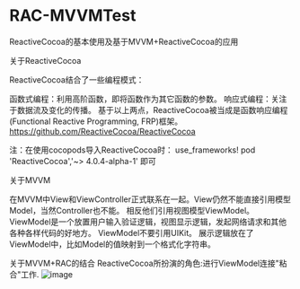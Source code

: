 # RAC-MVVMTest
ReactiveCocoa的基本使用及基于MVVM+ReactiveCocoa的应用

关于ReactiveCocoa

ReactiveCocoa结合了一些编程模式：

函数式编程：利用高阶函数，即将函数作为其它函数的参数。
响应式编程：关注于数据流及变化的传播。
基于以上两点，ReactiveCocoa被当成是函数响应编程(Functional Reactive Programming, FRP)框架。
https://github.com/ReactiveCocoa/ReactiveCocoa

注：在使用cocopods导入ReactiveCocoa时：
use_frameworks!
pod 'ReactiveCocoa','~> 4.0.4-alpha-1' 即可

关于MVVM

在MVVM中View和ViewController正式联系在一起。View仍然不能直接引用模型Model，当然Controller也不能。
相反他们引用视图模型ViewModel。
ViewModel是一个放置用户输入验证逻辑，视图显示逻辑，发起网络请求和其他各种各样代码的好地方。
ViewModel不要引用UIKit。
展示逻辑放在了ViewModel中，比如Model的值映射到一个格式化字符串。

关于MVVM+RAC的结合
ReactiveCocoa所扮演的角色:进行ViewModel连接"粘合"工作.
![image](https://github.com/MikeZhangpy/RAC+MVVMTest/blob/master/simple.png) 
